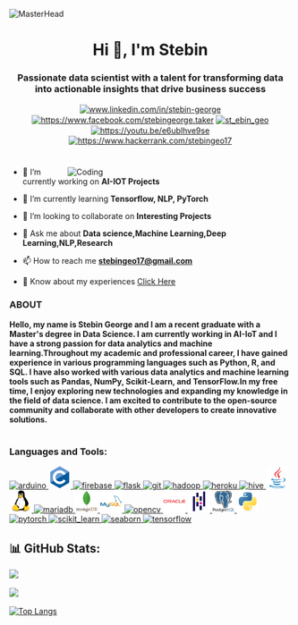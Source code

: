 ![MasterHead](https://www.charpeni.com/static/images/arrow-functions-in-class-properties-might-not-be-as-great-as-we-think/banner.gif)
<h1 align="center">Hi 👋, I'm Stebin</h1>
<h3 align="center">Passionate data scientist with a talent for transforming data into actionable insights that drive business success</h3>

<p align="center">
  <a href="https://linkedin.com/in/stebin-george" target="blank"><img align="center" src="https://raw.githubusercontent.com/rahuldkjain/github-profile-readme-generator/master/src/images/icons/Social/linked-in-alt.svg" alt="www.linkedin.com/in/stebin-george" height="30" width="40" /></a>
<a href="https://www.facebook.com/stebingeorge.taker" target="blank"><img align="center" src="https://raw.githubusercontent.com/rahuldkjain/github-profile-readme-generator/master/src/images/icons/Social/facebook.svg" alt="https://www.facebook.com/stebingeorge.taker" height="30" width="40" /></a>
<a href="https://instagram.com/st_ebin_geo" target="blank"><img align="center" src="https://raw.githubusercontent.com/rahuldkjain/github-profile-readme-generator/master/src/images/icons/Social/instagram.svg" alt="st_ebin_geo" height="30" width="40" /></a>
<a href="https://www.youtube.com/watch?v=e6UBLhVe9sE" target="blank"><img align="center" src="https://raw.githubusercontent.com/rahuldkjain/github-profile-readme-generator/master/src/images/icons/Social/youtube.svg" alt="https://youtu.be/e6ublhve9se" height="30" width="40" /></a>
<a href="https://www.hackerrank.com/stebingeo17" target="blank"><img align="center" src="https://raw.githubusercontent.com/rahuldkjain/github-profile-readme-generator/master/src/images/icons/Social/hackerrank.svg" alt="https://www.hackerrank.com/stebingeo17" height="30" width="40" /></a>
</p>

#
<img align="right" alt="Coding" width="400" src="https://miro.medium.com/max/1400/0*cPrF_XMe7U6atYgM.gif">

- 🔭 I’m currently working on **AI-IOT Projects**

- 🌱 I’m currently learning **Tensorflow, NLP, PyTorch**

- 👯 I’m looking to collaborate on **Interesting Projects**

- 💬 Ask me about **Data science,Machine Learning,Deep Learning,NLP,Research**

- 📫 How to reach me **stebingeo17@gmail.com**

- 📄 Know about my experiences [Click Here](https://drive.google.com/file/d/1vsfAxM_hoDqrGes0KrtqX_0vdaN6u8vI/view)

### ABOUT

**Hello, my name is Stebin George and I am a recent graduate with a Master's degree in Data Science. I am currently working in AI-IoT and I have a strong passion for data analytics and machine learning.Throughout my academic and professional career, I have gained experience in various programming languages such as Python, R, and SQL. I have also worked with various data analytics and machine learning tools such as Pandas, NumPy, Scikit-Learn, and TensorFlow.In my free time, I enjoy exploring new technologies and expanding my knowledge in the field of data science. I am excited to contribute to the open-source community and collaborate with other developers to create innovative solutions.**
#
<h3 align="left">Languages and Tools:</h3>
<p align="left"> <a href="https://www.arduino.cc/" target="_blank" rel="noreferrer"> <img src="https://cdn.worldvectorlogo.com/logos/arduino-1.svg" alt="arduino" width="40" height="40"/> </a> <a href="https://www.cprogramming.com/" target="_blank" rel="noreferrer"> <img src="https://raw.githubusercontent.com/devicons/devicon/master/icons/c/c-original.svg" alt="c" width="40" height="40"/> </a> <a href="https://firebase.google.com/" target="_blank" rel="noreferrer"> <img src="https://www.vectorlogo.zone/logos/firebase/firebase-icon.svg" alt="firebase" width="40" height="40"/> </a> <a href="https://flask.palletsprojects.com/" target="_blank" rel="noreferrer"> <img src="https://www.vectorlogo.zone/logos/pocoo_flask/pocoo_flask-icon.svg" alt="flask" width="40" height="40"/> </a> <a href="https://git-scm.com/" target="_blank" rel="noreferrer"> <img src="https://www.vectorlogo.zone/logos/git-scm/git-scm-icon.svg" alt="git" width="40" height="40"/> </a> <a href="https://hadoop.apache.org/" target="_blank" rel="noreferrer"> <img src="https://www.vectorlogo.zone/logos/apache_hadoop/apache_hadoop-icon.svg" alt="hadoop" width="40" height="40"/> </a> <a href="https://heroku.com" target="_blank" rel="noreferrer"> <img src="https://www.vectorlogo.zone/logos/heroku/heroku-icon.svg" alt="heroku" width="40" height="40"/> </a> <a href="https://hive.apache.org/" target="_blank" rel="noreferrer"> <img src="https://www.vectorlogo.zone/logos/apache_hive/apache_hive-icon.svg" alt="hive" width="40" height="40"/> </a> <a href="https://www.java.com" target="_blank" rel="noreferrer"> <img src="https://raw.githubusercontent.com/devicons/devicon/master/icons/java/java-original.svg" alt="java" width="40" height="40"/> </a> <a href="https://www.linux.org/" target="_blank" rel="noreferrer"> <img src="https://raw.githubusercontent.com/devicons/devicon/master/icons/linux/linux-original.svg" alt="linux" width="40" height="40"/> </a> <a href="https://mariadb.org/" target="_blank" rel="noreferrer"> <img src="https://www.vectorlogo.zone/logos/mariadb/mariadb-icon.svg" alt="mariadb" width="40" height="40"/> </a> <a href="https://www.mongodb.com/" target="_blank" rel="noreferrer"> <img src="https://raw.githubusercontent.com/devicons/devicon/master/icons/mongodb/mongodb-original-wordmark.svg" alt="mongodb" width="40" height="40"/> </a> <a href="https://www.mysql.com/" target="_blank" rel="noreferrer"> <img src="https://raw.githubusercontent.com/devicons/devicon/master/icons/mysql/mysql-original-wordmark.svg" alt="mysql" width="40" height="40"/> </a> <a href="https://opencv.org/" target="_blank" rel="noreferrer"> <img src="https://www.vectorlogo.zone/logos/opencv/opencv-icon.svg" alt="opencv" width="40" height="40"/> </a> <a href="https://www.oracle.com/" target="_blank" rel="noreferrer"> <img src="https://raw.githubusercontent.com/devicons/devicon/master/icons/oracle/oracle-original.svg" alt="oracle" width="40" height="40"/> </a> <a href="https://pandas.pydata.org/" target="_blank" rel="noreferrer"> <img src="https://raw.githubusercontent.com/devicons/devicon/2ae2a900d2f041da66e950e4d48052658d850630/icons/pandas/pandas-original.svg" alt="pandas" width="40" height="40"/> </a> <a href="https://www.postgresql.org" target="_blank" rel="noreferrer"> <img src="https://raw.githubusercontent.com/devicons/devicon/master/icons/postgresql/postgresql-original-wordmark.svg" alt="postgresql" width="40" height="40"/> </a> <a href="https://www.python.org" target="_blank" rel="noreferrer"> <img src="https://raw.githubusercontent.com/devicons/devicon/master/icons/python/python-original.svg" alt="python" width="40" height="40"/> </a> <a href="https://pytorch.org/" target="_blank" rel="noreferrer"> <img src="https://www.vectorlogo.zone/logos/pytorch/pytorch-icon.svg" alt="pytorch" width="40" height="40"/> </a> <a href="https://scikit-learn.org/" target="_blank" rel="noreferrer"> <img src="https://upload.wikimedia.org/wikipedia/commons/0/05/Scikit_learn_logo_small.svg" alt="scikit_learn" width="40" height="40"/> </a> <a href="https://seaborn.pydata.org/" target="_blank" rel="noreferrer"> <img src="https://seaborn.pydata.org/_images/logo-mark-lightbg.svg" alt="seaborn" width="40" height="40"/> </a> <a href="https://www.tensorflow.org" target="_blank" rel="noreferrer"> <img src="https://www.vectorlogo.zone/logos/tensorflow/tensorflow-icon.svg" alt="tensorflow" width="40" height="40"/> </a> </p>

## 📊 GitHub Stats:

![](https://github-readme-stats.vercel.app/api?username=Stebin-17&theme=dark&hide_border=false&include_all_commits=false&count_private=false)<br/>

![](https://github-readme-streak-stats.herokuapp.com/?user=Stebin-17&theme=dark&hide_border=false)<br/>

[![Top Langs](https://github-readme-stats.vercel.app/api/top-langs/?username=Stebin-17&theme=dark)](https://github.com/anuraghazra/github-readme-stats)<br/>
